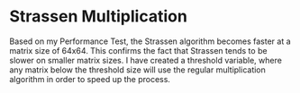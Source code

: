 # Strassen Multiplication
Based on my Performance Test, the Strassen
algorithm becomes faster at a matrix size of
64x64. This confirms the fact that Strassen tends
to be slower on smaller matrix sizes. I have created
a threshold variable, where any matrix below the threshold
size will use the regular multiplication algorithm
in order to speed up the process.
